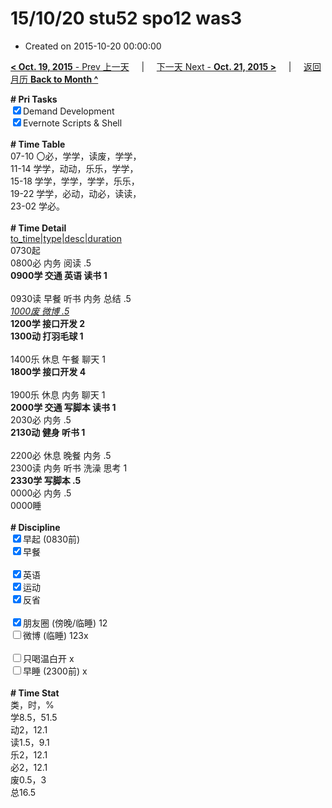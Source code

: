 # 15/10/20 stu52 spo12 was3

- Created on 2015-10-20 00:00:00

[**< Oct. 19, 2015** - Prev 上一天](/lifelogs/2015/10/d19.md) &nbsp; &nbsp; | &nbsp; &nbsp; [下一天 Next - **Oct. 21, 2015 >**](/lifelogs/2015/10/d21.md) &nbsp; &nbsp; |  &nbsp; &nbsp; [返回月历 **Back to Month ^**](/lifelogs/2015/10/index.md)
<br/><div><b># Pri Tasks</b></div><div><input checked="true" type="checkbox"/>Demand Development</div><div><input checked="true" type="checkbox"/>Evernote Scripts &amp; Shell</div><div><br/></div><div><b># Time Table</b></div><div>07-10 〇必，学学，读废，学学，</div><div>11-14 学学，动动，乐乐，学学，</div><div>15-18 学学，学学，学学，乐乐，</div><div>19-22 学学，必动，动必，读读，</div><div>23-02 学必。</div><div><br/></div><div><b># Time Detail</b></div><div><u>to_time|type|desc|duration</u></div><div>0730起</div><div>0800必 内务 阅读 .5</div><div><b>0900学 交通 英语 读书 1</b></div><div><br/></div><div>0930读 早餐 听书 内务 总结 .5</div><div><u><i>1000废 微博 .5</i></u></div><div><b>1200学 接口开发 2</b></div><div><b>1300动 打羽毛球 1</b></div><div><br/></div><div>1400乐 休息 午餐 聊天 1</div><div><b>1800学 接口开发 4</b></div><div><br/></div><div>1900乐 休息 内务 聊天 1</div><div><b>2000学 交通 写脚本 读书 1</b></div><div>2030必 内务 .5</div><div><b>2130动 健身 听书 1</b></div><div><br/></div><div>2200必 休息 晚餐 内务 .5</div><div>2300读 内务 听书 洗澡 思考 1</div><div><b>2330学 写脚本 .5</b></div><div>0000必 内务 .5</div><div>0000睡</div><div><br/></div><div><b># Discipline</b></div><div><input checked="true" type="checkbox"/>早起 (0830前)</div><div><input checked="true" type="checkbox"/>早餐</div><div><br/></div><div><input checked="true" type="checkbox"/>英语</div><div><input checked="true" type="checkbox"/>运动</div><div><input checked="true" type="checkbox"/>反省</div><div><br/></div><div><input checked="true" type="checkbox"/>朋友圈 (傍晚/临睡) 12</div><div><input type="checkbox"/>微博 (临睡) 123x</div><div><br/></div><div><input type="checkbox"/>只喝温白开 x</div><div><input type="checkbox"/>早睡 (2300前) x</div><div><br/></div><div><b># Time Stat</b></div><div>类，时，%</div><div>学8.5，51.5</div><div>动2，12.1</div><div>读1.5，9.1</div><div>乐2，12.1</div><div>必2，12.1</div><div>废0.5，3</div><div>总16.5</div><div><br/></div>
